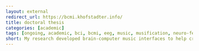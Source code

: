 ```yaml
---
layout: external
redirect_url: https://bcmi.khofstadter.info/
title: doctoral thesis
categories: [academic]
tags: [ongoing, academic, bci, bcmi, eeg, music, musification, neuro-feedback, supercollider, programming]
short: My research developed brain-computer music interfaces to help create and maintain meditative states of mind.
---
```

